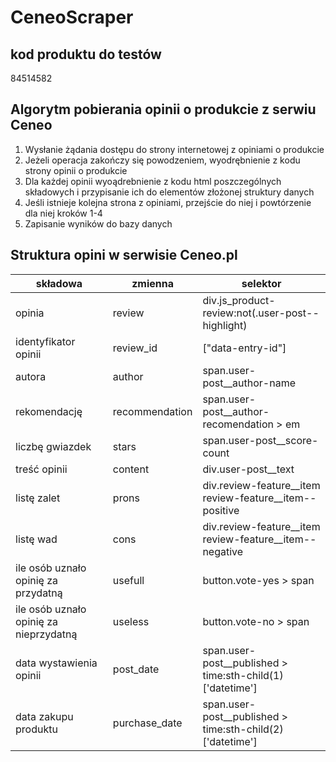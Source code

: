 # CeneoScraper

## kod produktu do testów 
84514582

## Algorytm pobierania opinii o produkcie z serwiu Ceneo
1. Wysłanie żądania dostępu do strony internetowej z opiniami o produkcie 
2. Jeżeli operacja zakończy się powodzeniem, wyodrębnienie z kodu strony opinii o produkcie 
3. Dla każdej opinii wyoądrebnienie z kodu html poszczególnych składowych i przypisanie ich do elementów złożonej struktury danych 
4. Jeśli istnieje kolejna strona z opiniami, przejście do niej i powtórzenie dla niej kroków 1-4
5. Zapisanie wyników do bazy danych 

## Struktura opini w serwisie Ceneo.pl

|składowa|zmienna|selektor|
|--------|-------|--------|
|opinia|review|div.js_product-review:not(.user-post--highlight)|
|identyfikator opinii|review_id|["data-entry-id"]|
|autora|author|span.user-post__author-name|
|rekomendację|recommendation|span.user-post__author-recomendation > em|
|liczbę gwiazdek|stars|span.user-post__score-count|
|treść opinii|content|div.user-post__text|
|listę zalet|prons|div.review-feature__item review-feature__item--positive|
|listę wad|cons|div.review-feature__item review-feature__item--negative|
|ile osób uznało opinię za przydatną|usefull|button.vote-yes > span|
|ile osób uznało opinię za nieprzydatną|useless|button.vote-no > span|
|data wystawienia opinii|post_date|span.user-post__published > time:sth-child(1)['datetime']|
|data zakupu produktu|purchase_date|span.user-post__published > time:sth-child(2)['datetime']|


